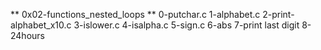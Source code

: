 ** 0x02-functions_nested_loops **
0-putchar.c
1-alphabet.c
2-print-alphabet_x10.c
3-islower.c
4-isalpha.c
5-sign.c
6-abs
7-print last digit
8-24hours
